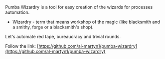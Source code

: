 Pumba Wizardry is a tool for easy creation of the wizards for processes automation.

* Wizardry - term that means workshop of the magic (like blacksmith and a smithy, forge or a blacksmith's shop).

Let's automate red tape, bureaucracy and trivial rounds.

Follow the link: [https://github.com/al-martyn1/pumba-wizardry](https://github.com/al-martyn1/pumba-wizardry)
